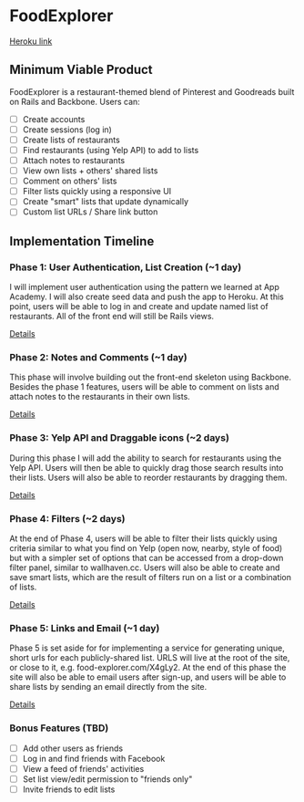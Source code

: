 # FoodExplorer

[Heroku link][heroku]

[heroku]: http://food-explorer.herokuapp.com/

## Minimum Viable Product
FoodExplorer is a restaurant-themed blend of Pinterest and Goodreads built on
Rails and Backbone. Users can:

- [ ] Create accounts
- [ ] Create sessions (log in)
- [ ] Create lists of restaurants
- [ ] Find restaurants (using Yelp API) to add to lists
- [ ] Attach notes to restaurants
- [ ] View own lists + others' shared lists
- [ ] Comment on others' lists
- [ ] Filter lists quickly using a responsive UI
- [ ] Create "smart" lists that update dynamically
- [ ] Custom list URLs / Share link button

## Implementation Timeline

### Phase 1: User Authentication, List Creation (~1 day)
I will implement user authentication using the pattern we learned at App
Academy. I will also create seed data and push the app to Heroku. At this
point, users will be able to log in and create and update named list of
restaurants. All of the front end will still be Rails views.

[Details][phase-one]

### Phase 2: Notes and Comments (~1 day)
This phase will involve building out the front-end skeleton using Backbone.
Besides the phase 1 features, users will be able to comment on lists and attach
notes to the restaurants in their own lists.

[Details][phase-two]

### Phase 3: Yelp API and Draggable icons (~2 days)
During this phase I will add the ability to search for restaurants using the
Yelp API. Users will then be able to quickly drag those search results into
their lists. Users will also be able to reorder restaurants by dragging them.

[Details][phase-three]

### Phase 4: Filters (~2 days)
At the end of Phase 4, users will be able to filter their lists quickly using
criteria similar to what you find on Yelp (open now, nearby, style of food)
but with a simpler set of options that can be accessed from a drop-down filter
panel, similar to wallhaven.cc. Users will also be able to create and save smart
lists, which are the result of filters run on a list or a combination of lists.

[Details][phase-four]

### Phase 5: Links and Email (~1 day)
Phase 5 is set aside for for implementing a service for generating unique, short
urls for each publicly-shared list. URLS will live at the root of the site, or
close to it, e.g. food-explorer.com/X4gLy2. At the end of this phase the site
will also be able to email users after sign-up, and users will be able to share
lists by sending an email directly from the site.

[Details][phase-five]

### Bonus Features (TBD)
- [ ] Add other users as friends
- [ ] Log in and find friends with Facebook
- [ ] View a feed of friends' activities
- [ ] Set list view/edit permission to "friends only"
- [ ] Invite friends to edit lists

[phase-one]: ./docs/phases/phase1.md
[phase-two]: ./docs/phases/phase2.md
[phase-three]: ./docs/phases/phase3.md
[phase-four]: ./docs/phases/phase4.md
[phase-five]: ./docs/phases/phase5.md
